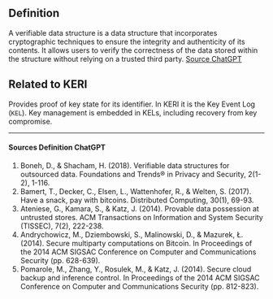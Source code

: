 ## Definition

A verifiable data structure is a data structure that incorporates cryptographic techniques to ensure the integrity and authenticity of its contents. It allows users to verify the correctness of the data stored within the structure without relying on a trusted third party.
[Source ChatGPT](#Sources-Definition-ChatGPT)

## Related to KERI 

Provides proof of key state for its identifier. In KERI it is the Key Event Log (`KEL`). Key management is embedded in KELs, including recovery from key compromise.

***

#### Sources Definition ChatGPT
1. Boneh, D., & Shacham, H. (2018). Verifiable data structures for outsourced data. Foundations and Trends® in Privacy and Security, 2(1-2), 1-116.
2. Bamert, T., Decker, C., Elsen, L., Wattenhofer, R., & Welten, S. (2017). Have a snack, pay with bitcoins. Distributed Computing, 30(1), 69-93.
3. Ateniese, G., Kamara, S., & Katz, J. (2014). Provable data possession at untrusted stores. ACM Transactions on Information and System Security (TISSEC), 7(2), 222-238.
4. Andrychowicz, M., Dziembowski, S., Malinowski, D., & Mazurek, Ł. (2014). Secure multiparty computations on Bitcoin. In Proceedings of the 2014 ACM SIGSAC Conference on Computer and Communications Security (pp. 628-639).
5. Pomarole, M., Zhang, Y., Rosulek, M., & Katz, J. (2014). Secure cloud backup and inference control. In Proceedings of the 2014 ACM SIGSAC Conference on Computer and Communications Security (pp. 812-823).